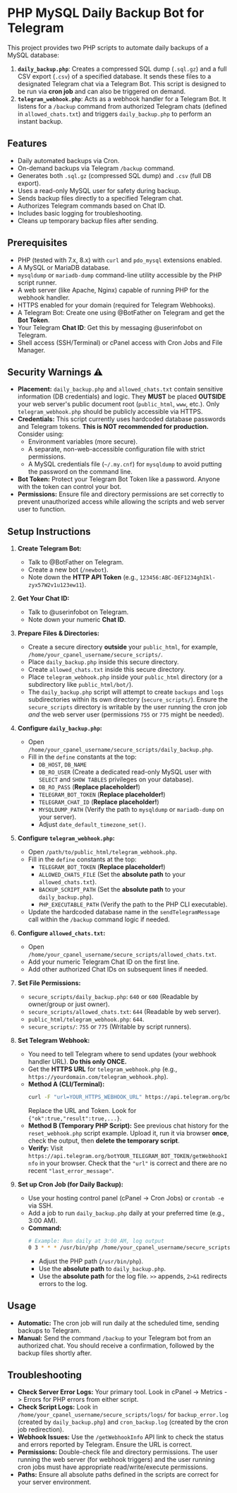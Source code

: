 # PHP MySQL Daily Backup Bot for Telegram

This project provides two PHP scripts to automate daily backups of a MySQL database:

1.  **`daily_backup.php`**: Creates a compressed SQL dump (`.sql.gz`) and a full CSV export (`.csv`) of a specified database. It sends these files to a designated Telegram chat via a Telegram Bot. This script is designed to be run via **cron job** and can also be triggered on demand.
2.  **`telegram_webhook.php`**: Acts as a webhook handler for a Telegram Bot. It listens for a `/backup` command from authorized Telegram chats (defined in `allowed_chats.txt`) and triggers `daily_backup.php` to perform an instant backup.

## Features

*   Daily automated backups via Cron.
*   On-demand backups via Telegram `/backup` command.
*   Generates both `.sql.gz` (compressed SQL dump) and `.csv` (full DB export).
*   Uses a read-only MySQL user for safety during backup.
*   Sends backup files directly to a specified Telegram chat.
*   Authorizes Telegram commands based on Chat ID.
*   Includes basic logging for troubleshooting.
*   Cleans up temporary backup files after sending.

## Prerequisites

*   PHP (tested with 7.x, 8.x) with `curl` and `pdo_mysql` extensions enabled.
*   A MySQL or MariaDB database.
*   `mysqldump` or `mariadb-dump` command-line utility accessible by the PHP script runner.
*   A web server (like Apache, Nginx) capable of running PHP for the webhook handler.
*   HTTPS enabled for your domain (required for Telegram Webhooks).
*   A Telegram Bot: Create one using @BotFather on Telegram and get the **Bot Token**.
*   Your Telegram **Chat ID**: Get this by messaging @userinfobot on Telegram.
*   Shell access (SSH/Terminal) or cPanel access with Cron Jobs and File Manager.

## Security Warnings ⚠️

*   **Placement:** `daily_backup.php` and `allowed_chats.txt` contain sensitive information (DB credentials) and logic. They **MUST** be placed **OUTSIDE** your web server's public document root (`public_html`, `www`, etc.). Only `telegram_webhook.php` should be publicly accessible via HTTPS.
*   **Credentials:** This script currently uses hardcoded database passwords and Telegram tokens. **This is NOT recommended for production.** Consider using:
    *   Environment variables (more secure).
    *   A separate, non-web-accessible configuration file with strict permissions.
    *   A MySQL credentials file (`~/.my.cnf`) for `mysqldump` to avoid putting the password on the command line.
*   **Bot Token:** Protect your Telegram Bot Token like a password. Anyone with the token can control your bot.
*   **Permissions:** Ensure file and directory permissions are set correctly to prevent unauthorized access while allowing the scripts and web server user to function.

## Setup Instructions

1.  **Create Telegram Bot:**
    *   Talk to @BotFather on Telegram.
    *   Create a new bot (`/newbot`).
    *   Note down the **HTTP API Token** (e.g., `123456:ABC-DEF1234ghIkl-zyx57W2v1u123ew11`).

2.  **Get Your Chat ID:**
    *   Talk to @userinfobot on Telegram.
    *   Note down your numeric **Chat ID**.

3.  **Prepare Files & Directories:**
    *   Create a secure directory **outside** your `public_html`, for example, `/home/your_cpanel_username/secure_scripts/`.
    *   Place `daily_backup.php` inside this secure directory.
    *   Create `allowed_chats.txt` inside this secure directory.
    *   Place `telegram_webhook.php` inside your `public_html` directory (or a subdirectory like `public_html/bot/`).
    *   The `daily_backup.php` script will attempt to create `backups` and `logs` subdirectories within its own directory (`secure_scripts/`). Ensure the `secure_scripts` directory is writable by the user running the cron job *and* the web server user (permissions `755` or `775` might be needed).

4.  **Configure `daily_backup.php`:**
    *   Open `/home/your_cpanel_username/secure_scripts/daily_backup.php`.
    *   Fill in the `define` constants at the top:
        *   `DB_HOST`, `DB_NAME`
        *   `DB_RO_USER` (Create a dedicated read-only MySQL user with `SELECT` and `SHOW TABLES` privileges on your database).
        *   `DB_RO_PASS` (**Replace placeholder!**)
        *   `TELEGRAM_BOT_TOKEN` (**Replace placeholder!**)
        *   `TELEGRAM_CHAT_ID` (**Replace placeholder!**)
        *   `MYSQLDUMP_PATH` (Verify the path to `mysqldump` or `mariadb-dump` on your server).
        *   Adjust `date_default_timezone_set()`.

5.  **Configure `telegram_webhook.php`:**
    *   Open `/path/to/public_html/telegram_webhook.php`.
    *   Fill in the `define` constants at the top:
        *   `TELEGRAM_BOT_TOKEN` (**Replace placeholder!**)
        *   `ALLOWED_CHATS_FILE` (Set the **absolute path** to your `allowed_chats.txt`).
        *   `BACKUP_SCRIPT_PATH` (Set the **absolute path** to your `daily_backup.php`).
        *   `PHP_EXECUTABLE_PATH` (Verify the path to the PHP CLI executable).
    *   Update the hardcoded database name in the `sendTelegramMessage` call within the `/backup` command logic if needed.

6.  **Configure `allowed_chats.txt`:**
    *   Open `/home/your_cpanel_username/secure_scripts/allowed_chats.txt`.
    *   Add your numeric Telegram Chat ID on the first line.
    *   Add other authorized Chat IDs on subsequent lines if needed.

7.  **Set File Permissions:**
    *   `secure_scripts/daily_backup.php`: `640` or `600` (Readable by owner/group or just owner).
    *   `secure_scripts/allowed_chats.txt`: `644` (Readable by web server).
    *   `public_html/telegram_webhook.php`: `644`.
    *   `secure_scripts/`: `755` or `775` (Writable by script runners).

8.  **Set Telegram Webhook:**
    *   You need to tell Telegram where to send updates (your webhook handler URL). **Do this only ONCE.**
    *   Get the **HTTPS URL** for `telegram_webhook.php` (e.g., `https://yourdomain.com/telegram_webhook.php`).
    *   **Method A (CLI/Terminal):**
        ```bash
        curl -F "url=YOUR_HTTPS_WEBHOOK_URL" https://api.telegram.org/botYOUR_TELEGRAM_BOT_TOKEN/setWebhook
        ```
        Replace the URL and Token. Look for `{"ok":true,"result":true,...}`.
    *   **Method B (Temporary PHP Script):** See previous chat history for the `reset_webhook.php` script example. Upload it, run it via browser **once**, check the output, then **delete the temporary script**.
    *   **Verify:** Visit `https://api.telegram.org/botYOUR_TELEGRAM_BOT_TOKEN/getWebhookInfo` in your browser. Check that the `"url"` is correct and there are no recent `"last_error_message"`.

9.  **Set up Cron Job (for Daily Backup):**
    *   Use your hosting control panel (cPanel -> Cron Jobs) or `crontab -e` via SSH.
    *   Add a job to run `daily_backup.php` daily at your preferred time (e.g., 3:00 AM).
    *   **Command:**
        ```bash
        # Example: Run daily at 3:00 AM, log output
        0 3 * * * /usr/bin/php /home/your_cpanel_username/secure_scripts/daily_backup.php >> /home/your_cpanel_username/secure_scripts/logs/cron_backup.log 2>&1
        ```
        *   Adjust the PHP path (`/usr/bin/php`).
        *   Use the **absolute path** to `daily_backup.php`.
        *   Use the **absolute path** for the log file. `>>` appends, `2>&1` redirects errors to the log.

## Usage

*   **Automatic:** The cron job will run daily at the scheduled time, sending backups to Telegram.
*   **Manual:** Send the command `/backup` to your Telegram bot from an authorized chat. You should receive a confirmation, followed by the backup files shortly after.

## Troubleshooting

*   **Check Server Error Logs:** Your primary tool. Look in cPanel -> Metrics -> Errors for PHP errors from either script.
*   **Check Script Logs:** Look in `/home/your_cpanel_username/secure_scripts/logs/` for `backup_error.log` (created by `daily_backup.php`) and `cron_backup.log` (created by the cron job redirection).
*   **Webhook Issues:** Use the `/getWebhookInfo` API link to check the status and errors reported by Telegram. Ensure the URL is correct.
*   **Permissions:** Double-check file and directory permissions. The user running the web server (for webhook triggers) and the user running cron jobs must have appropriate read/write/execute permissions.
*   **Paths:** Ensure all absolute paths defined in the scripts are correct for your server environment.
